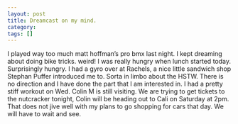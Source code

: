```yaml
---
layout: post
title: Dreamcast on my mind.
category: 
tags: []
---
```



I played way too much matt hoffman’s pro bmx last night. I kept dreaming
about doing bike tricks. weird! I was really hungry when lunch started
today. Surprisingly hungry. I had a gyro over at Rachels, a nice little
sandwich shop Stephan Puffer introduced me to. Sorta in limbo about the
HSTW. There is no direction and I have done the part that I am
interested in. I had a pretty stiff workout on Wed. Colin M is still
visiting. We are trying to get tickets to the nutcracker tonight, Colin
will be heading out to Cali on Saturday at 2pm. That does not jive well
with my plans to go shopping for cars that day. We will have to wait and
see.
